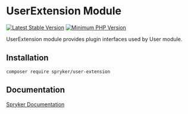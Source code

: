 # UserExtension Module
[![Latest Stable Version](https://poser.pugx.org/spryker/user-extension/v/stable.svg)](https://packagist.org/packages/spryker/user-extension)
[![Minimum PHP Version](https://img.shields.io/badge/php-%3E%3D%207.3-8892BF.svg)](https://php.net/)

UserExtension module provides plugin interfaces used by User module.

## Installation

```
composer require spryker/user-extension
```

## Documentation

[Spryker Documentation](https://academy.spryker.com/developing_with_spryker/module_guide/modules.html)
